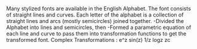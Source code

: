 Many stylized fonts are available in the English Alphabet. 
The font consists of straight lines and curves. Each letter of the alphabet is a collection of straight lines and arcs (mostly semicircles) joined together. 
-Divided the Alphabet into lines and semicircles, then
-Formed a parametric equation of each line and curve to pass them into transformation functions to get the transformed font.
Complex Transformations :
e^z
sin(z)
1/z
logz
zc
